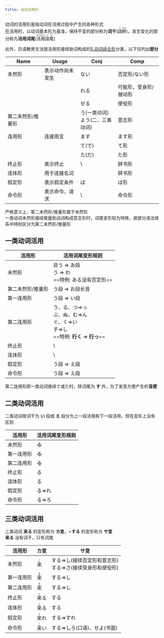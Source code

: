 ```yaml
---
title: 动词活用形  
---
```


动词的活用形是指动词在活用过程中产生的各种形式  
在活用时，以动词基本形为基准，保持不变的部分称为**词干**(<ruby>語<rt>ご</rt>幹<rt>かん</rt></ruby>)，发生变化的部分称为**活用词尾**(<ruby>活<rt>かつ</rt>用<rt>よう</rt>語<rt>ご</rt>尾<rt>び</rt></ruby>)  

此外，日语教育文法按活用形接续助词构成的[5.动词组合形](5.动词组合形.md)分类，以下仅列出**部分**  

| Name      | Usage    | Conj                  | Comp        |
| --------- | -------- | --------------------- | ----------- |
| 未然形       | 表示动作尚未发生 | ない                    | 否定形/ない形     |
|           |          | れる                    | 可能形，受身形/被动形 |
|           |          | せる                    | 使役形         |
| 第二未然形/推量形 |          | う(一类动词)<br>よう(二、三类动词) | 意志形         |
| 连用形       | 连接用言     | ます                    | ます形         |
|           |          | て(で)                  | て形          |
|           |          | た(だ)                  | た形          |
| 终止形       | 表示终止     | \\                    | 辞书形         |
| 连体形       | 用于连接名词   |                       | 辞书形         |
| 假定形       | 表示假定条件   | ば                     | ば形          |
| 命令形       | 表示命令、请求  | \\                    | 命令形         |

严格意义上，第二未然形/推量形属于未然形  
一类动词未然形接续推量助动词构成意志形时，词尾变形较为特殊，故部分语法体系中特别区分为第二未然形/推量形  

## 一类动词活用

| 活用形       | 活用词尾变形规则                                                           |
| --------- | ------------------------------------------------------------------ |
| 未然形       | 非う => あ段<br>う => わ<br>==特例: ある没有否定形==                              |
| 第二未然形/推量形 | う段 => お段长音                                                         |
| 第一连用形     | う段 => い段                                                           |
| 第二连用形     | う、る、つ=>っ<br>ぶ、ぬ、む=>ん<br>ぐ、く=>い<br>す=>し<br>==特例: **行く** => **行っ**== |
| 终止形       | \\                                                                 |
| 连体形       | \\                                                                 |
| 假定形       | う段 => え段                                                           |
| 命令形       | う段 => え段                                                           |

第二连用形即一类动词接续て或た时，除词尾为 **す** 外，为了发音方便产生的**音便**  

## 二类动词活用

二类动词按词干为 **い** 段或 **え** 段分为上一段活用和下一段活用，但在变形上没有区别  

| 活用形   | 活用词尾变形规则 |
| ----- | -------- |
| 未然形   | ~~る~~    |
| 第一连用形 | ~~る~~    |
| 第二连用形 | ~~る~~    |
| 终止形   | る        |
| 连体形   | る        |
| 假定形   | る=>れ     |
| 命令形   | る=>ろ     |

## 三类动词活用

三类动词 **来る** 的变形称为 **カ变**，**~する** 的变形称为 **サ变**  
**来る** 没有词干，只有词尾  

| 活用形   | カ变                        | サ变                                   |
| ----- | ------------------------- | ------------------------------------ |
| 未然形   | <ruby>来<rt>こ</rt></ruby>  | する=>し(接续否定形和意志形)<br>する=>さ(接续受身形和使役形) |
| 第一连用形 | <ruby>来<rt>き</rt></ruby>  | する=>し                                |
| 第二连用形 | <ruby>来<rt>き</rt></ruby>  | する=>し                                |
| 终止形   | <ruby>来<rt>く</rt>る</ruby> | する                                   |
| 连体形   | <ruby>来<rt>く</rt>る</ruby> | する                                   |
| 假定形   | <ruby>来<rt>く</rt>れ</ruby> | する=>すれ                               |
| 命令形   | <ruby>来<rt>こ</rt>い</ruby> | する=>しろ(口语)、せよ(书面)                    |
